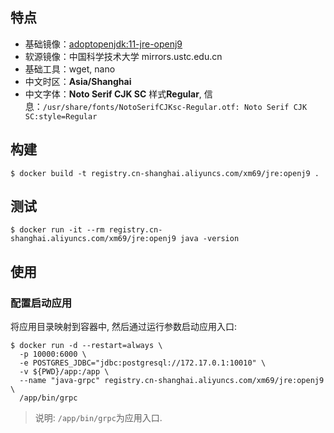 ## 特点

* 基础镜像：[adoptopenjdk:11-jre-openj9](https://hub.docker.com/layers/adoptopenjdk/library/adoptopenjdk/11-jre-openj9/images/sha256-10ed35d723510fa10ee600eb903e4da24ae41b0da3710d2cb7815af55cc7b7c8?context=explore)
* 软源镜像：中国科学技术大学 mirrors.ustc.edu.cn
* 基础工具：wget, nano
* 中文时区：**Asia/Shanghai**
* 中文字体：**Noto Serif CJK SC** 样式**Regular**, 信息：`/usr/share/fonts/NotoSerifCJKsc-Regular.otf: Noto Serif CJK SC:style=Regular`

## 构建

```
$ docker build -t registry.cn-shanghai.aliyuncs.com/xm69/jre:openj9 .
```

## 测试

```
$ docker run -it --rm registry.cn-shanghai.aliyuncs.com/xm69/jre:openj9 java -version
```

## 使用

### 配置启动应用

将应用目录映射到容器中, 然后通过运行参数启动应用入口:
```
$ docker run -d --restart=always \
  -p 10000:6000 \
  -e POSTGRES_JDBC="jdbc:postgresql://172.17.0.1:10010" \
  -v ${PWD}/app:/app \
  --name "java-grpc" registry.cn-shanghai.aliyuncs.com/xm69/jre:openj9 \
  /app/bin/grpc
```
> 说明: `/app/bin/grpc`为应用入口.